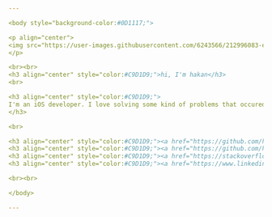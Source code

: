 ```yaml
---

<body style="background-color:#0D1117;">

<p align="center">
<img src="https://user-images.githubusercontent.com/6243566/212996083-e915d011-bbf8-4e7a-85d2-e9f4dbf3cb78.png" height="400" width="400" style="border-radius:50%" >
</p>

<br><br>
<h3 align="center" style="color:#C9D1D9;">hi, I'm hakan</h3> 
<br>

<h3 align="center" style="color:#C9D1D9;">
I'm an iOS developer. I love solving some kind of problems that occured during development process. I'm curious about new solutions, ideas, creative things and passionate about minimalism, user experience not only on development but also in every detail our lives. 
</h3>

<br>

<h3 align="center" style="color:#C9D1D9;"><a href="https://github.com/hakanyasar/ios_blog" align="center">blog</a> </h3>
<h3 align="center" style="color:#C9D1D9;"><a href="https://github.com/hakanyasar" align="center">github</a> </h3>
<h3 align="center" style="color:#C9D1D9;"><a href="https://stackoverflow.com/users/11989397/hyasar" align="center">stackoverflow</a> </h3>
<h3 align="center" style="color:#C9D1D9;"><a href="https://www.linkedin.com/in/hkn-yasar/" align="center">linkedin</a> </h3>

<br><br>

</body>

---
```




